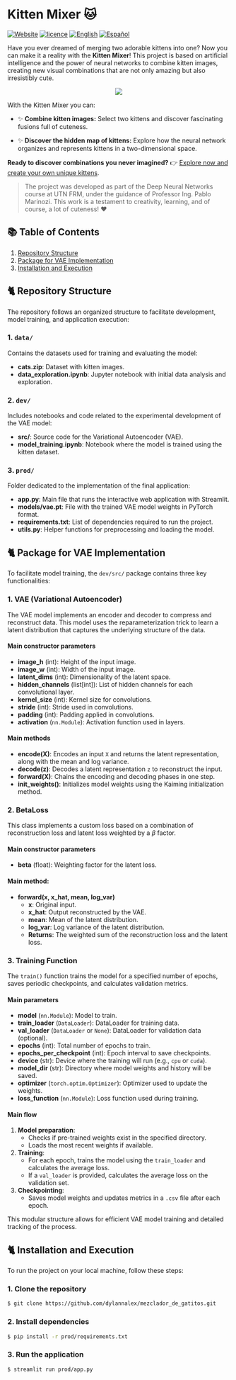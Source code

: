 # Kitten Mixer 🐱

[![Website](https://img.shields.io/badge/Website-Kitten%20Mixer-blue)](https://mezclador-gatitos.streamlit.app/)
[![licence](https://img.shields.io/github/license/dylannalex/mezclador_de_gatitos?color=blue)](https://github.com/dylannalex/mezclador_de_gatitos/blob/main/LICENSE)
[![English](https://img.shields.io/badge/🌐-%20English-blue)](https://github.com/dylannalex/mezclador_de_gatitos/blob/main/README.en.md)
[![Español](https://img.shields.io/badge/🌐-%20Español-blue)](https://github.com/dylannalex/mezclador_de_gatitos/blob/main/README.md)


Have you ever dreamed of merging two adorable kittens into one? Now you can make it a reality with the **Kitten Mixer**! This project is based on artificial intelligence and the power of neural networks to combine kitten images, creating new visual combinations that are not only amazing but also irresistibly cute.

<p align="center"> <img src="../media/interpolation_example.png?raw=true" /> </p>

With the Kitten Mixer you can:

- ✨ **Combine kitten images:** Select two kittens and discover fascinating fusions full of cuteness.

- ✨ **Discover the hidden map of kittens:** Explore how the neural network organizes and represents kittens in a two-dimensional space.

**Ready to discover combinations you never imagined?** 👉 [Explore now and create your own unique kittens](https://mezclador-gatitos.streamlit.app/).

> The project was developed as part of the Deep Neural Networks course at UTN FRM, under the guidance of Professor Ing. Pablo Marinozi. This work is a testament to creativity, learning, and of course, a lot of cuteness! ❤️

## 📚 Table of Contents

1. [Repository Structure](#-repository-structure)
2. [Package for VAE Implementation](#-package-for-vae-implementation)
3. [Installation and Execution](#-installation-and-execution)

## 🐈 Repository Structure

The repository follows an organized structure to facilitate development, model training, and application execution:

### 1. `data/`
Contains the datasets used for training and evaluating the model:

- **cats.zip**: Dataset with kitten images.
- **data_exploration.ipynb**: Jupyter notebook with initial data analysis and exploration.

### 2. `dev/`
Includes notebooks and code related to the experimental development of the VAE model:

- **src/**: Source code for the Variational Autoencoder (VAE).
- **model_training.ipynb**: Notebook where the model is trained using the kitten dataset.

### 3. `prod/`
Folder dedicated to the implementation of the final application:

- **app.py**: Main file that runs the interactive web application with Streamlit.
- **models/vae.pt**: File with the trained VAE model weights in PyTorch format.
- **requirements.txt**: List of dependencies required to run the project.
- **utils.py**: Helper functions for preprocessing and loading the model.


## 🐈 Package for VAE Implementation

To facilitate model training, the `dev/src/` package contains three key functionalities:

### 1. VAE (Variational Autoencoder)

The VAE model implements an encoder and decoder to compress and reconstruct data. This model uses the reparameterization trick to learn a latent distribution that captures the underlying structure of the data.

#### Main constructor parameters
- **image_h** (int): Height of the input image.
- **image_w** (int): Width of the input image.
- **latent_dims** (int): Dimensionality of the latent space.
- **hidden_channels** (list[int]): List of hidden channels for each convolutional layer.
- **kernel_size** (int): Kernel size for convolutions.
- **stride** (int): Stride used in convolutions.
- **padding** (int): Padding applied in convolutions.
- **activation** (`nn.Module`): Activation function used in layers.

#### Main methods
- **encode(X)**: Encodes an input `X` and returns the latent representation, along with the mean and log variance.
- **decode(z)**: Decodes a latent representation `z` to reconstruct the input.
- **forward(X)**: Chains the encoding and decoding phases in one step.
- **init_weights()**: Initializes model weights using the Kaiming initialization method.

### 2. BetaLoss

This class implements a custom loss based on a combination of reconstruction loss and latent loss weighted by a $\beta$ factor.

#### Main constructor parameters
- **beta** (float): Weighting factor for the latent loss.

#### Main method:
- **forward(x, x_hat, mean, log_var)**
  - **x**: Original input.
  - **x_hat**: Output reconstructed by the VAE.
  - **mean**: Mean of the latent distribution.
  - **log_var**: Log variance of the latent distribution.
  - **Returns**: The weighted sum of the reconstruction loss and the latent loss.

### 3. Training Function

The `train()` function trains the model for a specified number of epochs, saves periodic checkpoints, and calculates validation metrics.

#### Main parameters
- **model** (`nn.Module`): Model to train.
- **train_loader** (`DataLoader`): DataLoader for training data.
- **val_loader** (`DataLoader` or `None`): DataLoader for validation data (optional).
- **epochs** (int): Total number of epochs to train.
- **epochs_per_checkpoint** (int): Epoch interval to save checkpoints.
- **device** (str): Device where the training will run (e.g., `cpu` or `cuda`).
- **model_dir** (str): Directory where model weights and history will be saved.
- **optimizer** (`torch.optim.Optimizer`): Optimizer used to update the weights.
- **loss_function** (`nn.Module`): Loss function used during training.

#### Main flow
1. **Model preparation**:
   - Checks if pre-trained weights exist in the specified directory.
   - Loads the most recent weights if available.
2. **Training**:
   - For each epoch, trains the model using the `train_loader` and calculates the average loss.
   - If a `val_loader` is provided, calculates the average loss on the validation set.
3. **Checkpointing**:
   - Saves model weights and updates metrics in a `.csv` file after each epoch.

This modular structure allows for efficient VAE model training and detailed tracking of the process.


## 🐈 Installation and Execution

To run the project on your local machine, follow these steps:

### 1. Clone the repository

```bash
$ git clone https://github.com/dylannalex/mezclador_de_gatitos.git
```

### 2. Install dependencies

```bash
$ pip install -r prod/requirements.txt
```

### 3. Run the application
```bash
$ streamlit run prod/app.py
```
